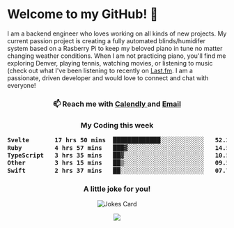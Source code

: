 <h1> Welcome to my GitHub! 👋 </h1>


  I am a backend engineer who loves working on all kinds of new projects. My current passion project is creating a fully automated blinds/humidifer system based on a Rasberry Pi to keep my beloved piano in tune no matter changing weather conditions. When I am not practicing piano, you'll find me exploring Denver, playing tennis, watching movies, or listening to music (check out what I've been listening to recently on [Last.fm](https://www.last.fm/user/mballa000). I am a passionate, driven developer and would love to connect and chat with everyone!

<h3 align = "center"> 📫 Reach me with <a href = "https://calendly.com/msbrandt00/30min"> Calendly </a> and <a href="mailto:msbrandt00@gmail.com">Email</a> 
 </h3>


 
<div align = "center"
[![Anurag's GitHub stats](https://github-readme-stats.vercel.app/api?username=mbrandt00)](https://github.com/anuraghazra/github-readme-stats)
          </div>
<h3 align="center">
  My Coding this week
<!--START_SECTION:waka-->

```txt
Svelte       17 hrs 50 mins  █████████████░░░░░░░░░░░░   52.24 %
Ruby         4 hrs 57 mins   ███▓░░░░░░░░░░░░░░░░░░░░░   14.52 %
TypeScript   3 hrs 35 mins   ██▓░░░░░░░░░░░░░░░░░░░░░░   10.51 %
Other        3 hrs 15 mins   ██▒░░░░░░░░░░░░░░░░░░░░░░   09.55 %
Swift        2 hrs 37 mins   ██░░░░░░░░░░░░░░░░░░░░░░░   07.70 %
```

<!--END_SECTION:waka-->

### A little joke for you!

![Jokes Card](https://readme-jokes.vercel.app/api?hideBorder)

<a href="https://www.linkedin.com/in/mbrandt00/"><img src="https://img.shields.io/badge/linkedin-%230077B5.svg?&style=for-the-badge&logo=linkedin&logoColor=white" /></a>
